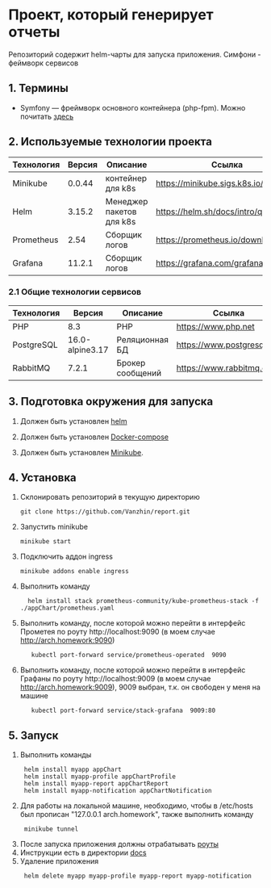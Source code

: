 # Проект, который генерирует отчеты

Репозиторий содержит helm-чарты для запуска приложения.
Симфони - феймворк сервисов

## 1. Термины

- Symfony — фреймворк основного контейнера (php-fpm). Можно почитать [здесь](https://symfony.com/doc/current/index.html)

## 2. Используемые технологии проекта

| Технология | Версия | Описание                 | Ссылка                                 |
|------------|--------|--------------------------|----------------------------------------|
| Minikube   | 0.0.44 | контейнер для k8s        | https://minikube.sigs.k8s.io/docs/     |
| Helm       | 3.15.2 | Менеджер пакетов для k8s | https://helm.sh/docs/intro/quickstart/ |
| Prometheus | 2.54   | Сборщик логов            | https://prometheus.io/download/        | 
| Grafana    | 11.2.1 | Сборщик логов            | https://grafana.com/grafana/           | 

### 2.1 Общие технологии сервисов

| Технология | Версия          | Описание         | Ссылка                     |
|------------|-----------------|------------------|----------------------------|
| PHP        | 8.3             | PHP              | https://www.php.net        |
| PostgreSQL | 16.0-alpine3.17 | Реляционная БД   | https://www.postgresql.org |
| RabbitMQ   | 7.2.1           | Брокер сообщений | https://www.rabbitmq.com   |          

## 3. Подготовка окружения для запуска

1. Должен быть установлен [helm](https://helm.sh/docs/intro/install/)

2. Должен быть установлен [Docker-compose](https://docs.docker.com/compose/install/linux/#install-the-plugin-manually)

3. Должен быть установлен [Minikube](https://kubernetes.io/ru/docs/tasks/tools/install-minikube).

## 4. Установка

1. Склонировать репозиторий в текущую директорию

    ```shell
    git clone https://github.com/Vanzhin/report.git
    ```
2. Запустить minikube

    ```shell
    minikube start
    ```
3. Подключить аддон ingress

   ```shell
   minikube addons enable ingress
   ```
4. Выполнить команду

   ```shell
     helm install stack prometheus-community/kube-prometheus-stack -f ./appChart/prometheus.yaml
   ```
5. Выполнить команду, после которой можно перейти в интерфейс Прометея по роуту http://localhost:9090 (в моем
   случае http://arch.homework:9090)

   ```shell
      kubectl port-forward service/prometheus-operated  9090
   ```
6. Выполнить команду, после которой можно перейти в интерфейс Графаны по роуту http://localhost:9009 (в моем
   случае http://arch.homework:9009), 9009 выбран, т.к. он свободен у меня на машине

   ```shell
      kubectl port-forward service/stack-grafana  9009:80
   ```

## 5. Запуск

1. Выполнить команды
   ```shell
    helm install myapp appChart
    helm install myapp-profile appChartProfile
    helm install myapp-report appChartReport
    helm install myapp-notification appChartNotification

   ```
2. Для работы на локальной машине, необходимо, чтобы в /etc/hosts был прописан "127.0.0.1 arch.homework", также
   выполнить команду
   ```shell
    minikube tunnel
   ```
3. После запуска приложения должны отрабатывать [роуты](postman)
4. Инструкции есть в директории [docs](docs)
5. Удаление приложения
   ```shell
    helm delete myapp myapp-profile myapp-report myapp-notification
   ```
   